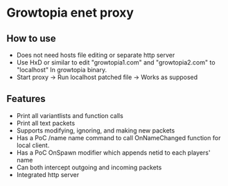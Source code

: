 # Growtopia enet proxy

## How to use
* Does not need hosts file editing or separate http server
* Use HxD or similar to edit "growtopia1.com" and "growtopia2.com" to "localhost" In growtopia binary.
* Start proxy -> Run localhost patched file -> Works as supposed

## Features
* Print all variantlists and function calls
* Print all text packets
* Supports modifying, ignoring, and making new packets
* Has a PoC /name name command to call OnNameChanged function for local client.
* Has a PoC OnSpawn modifier which appends netid to each players' name
* Can both intercept outgoing and incoming packets
* Integrated http server
